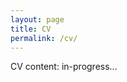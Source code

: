 ```yaml
---
layout: page
title: CV
permalink: /cv/
---
```


CV content: in-progress...

[jekyll-organization]: https://github.com/jekyll